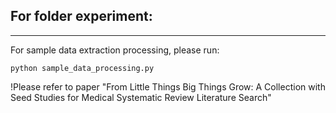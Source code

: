 ## For folder **experiment**:


***

For sample data extraction processing, please run:

`python sample_data_processing.py`

!Please refer to paper "From Little Things Big Things Grow: A Collection with Seed Studies for Medical Systematic Review Literature Search"



